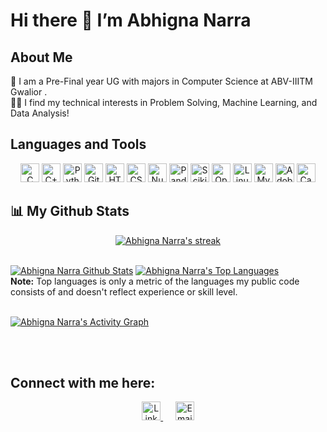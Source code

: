 # Hi there 👋 I’m Abhigna Narra 

## About Me

🔭 I am a Pre-Final year UG with majors in Computer Science at ABV-IIITM Gwalior .<br>
👩‍💻 I find my technical interests in Problem Solving, Machine Learning, and Data Analysis!

## Languages and Tools
<p align="center">
  <img height="30" src="https://img.shields.io/badge/C-00599C?style=for-the-badge&logo=C&logoColor=white" alt="C">
  <img height="30" src="https://img.shields.io/badge/C++-00599C?style=for-the-badge&logo=C%2B%2B&logoColor=white" alt="C++">
  <img height="30" src="https://img.shields.io/badge/Python-3776AB?style=for-the-badge&logo=python&logoColor=white" alt="Python">
  <img height="30" src="https://img.shields.io/badge/Git-F05032?style=for-the-badge&logo=git&logoColor=white" alt="Git">
  <img height="30" src="https://img.shields.io/badge/HTML5-E34F26?style=for-the-badge&logo=html5&logoColor=white" alt="HTML5">
  <img height="30" src="https://img.shields.io/badge/CSS3-1572B6?style=for-the-badge&logo=css3&logoColor=white" alt="CSS3">
  <img height="30" src="https://img.shields.io/badge/Numpy-013243?style=for-the-badge&logo=numpy&logoColor=white" alt="Numpy">
  <img height="30" src="https://img.shields.io/badge/Pandas-150458?style=for-the-badge&logo=pandas&logoColor=white" alt="Pandas">
  <img height="30" src="https://img.shields.io/badge/Scikit--Learn-F7931E?style=for-the-badge&logo=scikit-learn&logoColor=white" alt="Scikit-Learn">
  <img height="30" src="https://img.shields.io/badge/OpenCV-5C3EE8?style=for-the-badge&logo=opencv&logoColor=white" alt="OpenCV">
  <img height="30" src="https://img.shields.io/badge/Linux-FCC624?style=for-the-badge&logo=linux&logoColor=black" alt="Linux">
  <img height="30" src="https://img.shields.io/badge/MySQL-4479A1?style=for-the-badge&logo=mysql&logoColor=white" alt="MySQL">
  <img height="30" src="https://img.shields.io/badge/Adobe%20Photoshop-31A8FF?style=for-the-badge&logo=adobe-photoshop&logoColor=white" alt="Adobe Photoshop">
  <img height="30" src="https://img.shields.io/badge/Canva-00C4CC?style=for-the-badge&logo=canva&logoColor=white" alt="Canva">
</p>



## 📊 My Github Stats
<p align="center">
    <a href="https://github.com/SubhamRaoniar28/github-readme-streak-stats">
        <img title="🔥 Get streak stats for your profile at git.io/streak-stats" alt="Abhigna Narra's streak" src="https://github-readme-streak-stats.herokuapp.com/?user=narraabhigna&theme=black-ice&hide_border=true&stroke=0000&background=060A0CD0"/>
    </a>
</p>

  <br/>
    <a href="https://github.com/SubhamRaoniar28/github-readme-stats"><img alt="Abhigna Narra Github Stats" src="https://github-readme-stats.vercel.app/api?username=narraabhigna&show_icons=true&count_private=true&theme=react&hide_border=true&bg_color=0D1117" /></a>
  <a href="https://github.com//github-readme-stats"><img alt="Abhigna Narra's Top Languages" src="https://github-readme-stats.vercel.app/api/top-langs/?username=narraabhigna&langs_count=8&count_private=true&layout=compact&theme=react&hide_border=true&bg_color=0D1117" /></a>
  <br/>
  <b>Note:</b> Top languages is only a metric of the languages my public code consists of and doesn't reflect experience or skill level.


<br/>
<br/>

<a href="https://github.com/ashutosh00710/github-readme-activity-graph"><img alt="Abhigna Narra's Activity Graph" src="https://github-readme-activity-graph.vercel.app/graph?username=narraabhigna&bg_color=0D1117&color=5BCDEC&line=5BCDEC&point=FFFFFF&hide_border=true" /></a>

<br/>
<br/>

## Connect with me here:

<p align="center">
  <a href="https://www.linkedin.com/in/abhigna-narra-05873b231/" target="_blank">
    <img height="30" src="https://img.shields.io/badge/LinkedIn-0077B5?style=for-the-badge&logo=linkedin&logoColor=white" alt="LinkedIn">
  </a>
  &nbsp;&nbsp;&nbsp;&nbsp;
  <a href="mailto:narraabhigna@gmail.com" target="_blank">
    <img height="30" src="https://img.shields.io/badge/Email-D14836?style=for-the-badge&logo=gmail&logoColor=white" alt="Email">
  </a>
</p>
